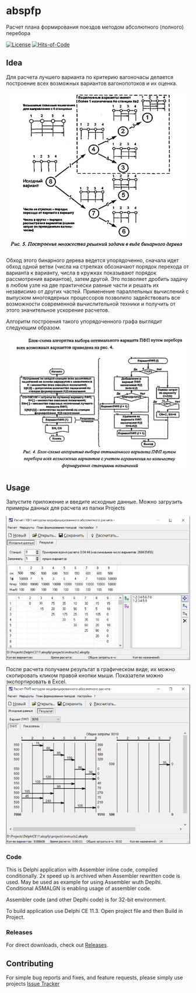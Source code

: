 # abspfp
Расчет плана формирования поездов методом абсолютного (полного) перебора

[![License](https://img.shields.io/badge/license-MIT-green.svg)](https://github.com/magdel/abspfp/blob/main/LICENSE.txt)
[![Hits-of-Code](https://hitsofcode.com/github/magdel/abspfp?branch=main&label=Hits-of-Code)](https://hitsofcode.com/github/magdel/abspfp/view?branch=main&label=Hits-of-Code)

## Idea

Для расчета лучшего варианта по критерию вагоночасы делается построение всех возможных вариантов вагонопотоков и их оценка.

![Построение графа вариантов](images/docs_graph.png)

Обход этого бинарного дерева ведется упорядоченно, сначала идет обход одной ветви (числа на стрелках обозначают порядок перехода
от варианта к варианту, числа в кружках показывают порядок рассмотрения вариантов), затем другой. Это позволяет дробить задачу в любом узле на две
практически равные части и решать их независимо от других частей. Применение параллельных вычислений с выпуском многоядерных процессоров позволило
задействовать все возможности современной вычислительной техники и получить от этого значительное ускорение расчетов.

Алгоритм построения такого упорядоченного графа выглядит следующим образом.

![Алгоритм](images/docs_algo.png)

## Usage

Запустите приложение и введите исходные данные.
Можно загрузить примеры данных для расчета из папки Projects

![Пример главного окна приложения](images/app_main_form.png)

После расчета получаем результат в графическом виде, их можно скопировать кликом правой кнопки мыши. Показатели можно экспортировать в Excel. 
![Результат расчета](images/app_main_form_results.png)

### Code

This is Delphi application with Assembler inline code, compiled conditionally. 2x speed up is archived when Assembler rewritten code is used. 
May be used as example for using Assembler wuth Deplhi. Conditional ASMALGN is enabling usage of assembler code. 

Assembler code (and other Deplhi code) is for 32-bit environment.

To build application use Delphi CE 11.3. Open project file and then Build in Project.

### Releases

For direct downloads, check out [Releases](../../releases).

## Contributing

For simple bug reports and fixes, and feature requests, please simply use projects
[Issue Tracker](../../issues)


